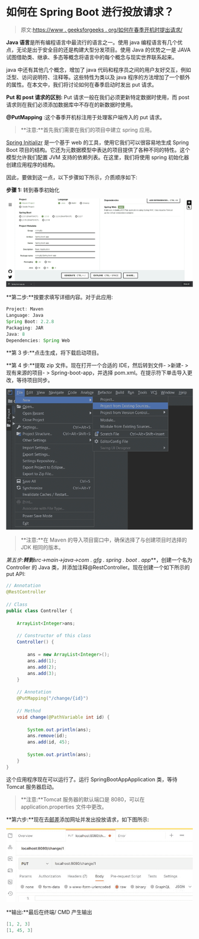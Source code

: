 # 如何在 Spring Boot 进行投放请求？

> 原文:[https://www . geeksforgeeks . org/如何在春季开机时提出请求/](https://www.geeksforgeeks.org/how-to-make-put-request-in-spring-boot/)

**Java 语言**是所有编程语言中最流行的语言之一。使用 java 编程语言有几个优点，无论是出于安全目的还是构建大型分发项目。使用 Java 的优势之一是 JAVA 试图借助类、继承、多态等概念将语言中的每个概念与现实世界联系起来。

java 中还有其他几个概念，增加了 java 代码和程序员之间的用户友好交互，例如泛型、访问说明符、注释等。这些特性为类以及 java 程序的方法增加了一个额外的属性。在本文中，我们将讨论如何在春季启动时发出 put 请求。

**Put 和 post 请求的区别:** Put 请求一般在我们必须更新特定数据时使用，而 post 请求则在我们必须添加数据库中不存在的新数据时使用。

**@PutMapping** :这个春季开机标注用于处理客户端传入的 put 请求。

> **注意:**首先我们需要在我们的项目中建立 spring 应用。

[Spring Initializr](https://www.geeksforgeeks.org/spring-initializr/) 是一个基于 web 的工具，使用它我们可以很容易地生成 Spring Boot 项目的结构。它还为元数据模型中表达的项目提供了各种不同的特性。这个模型允许我们配置 JVM 支持的依赖列表。在这里，我们将使用 spring 初始化器创建应用程序的结构。

因此，要做到这一点，以下步骤如下所示，介质顺序如下:

**步骤 1:** 转到春季初始化

![](img/d4782728746ced3a1f69ea3b8c61fe8c.png)

**第二步:**按要求填写详细内容。对于此应用:

```java
Project: Maven
Language: Java
Spring Boot: 2.2.8
Packaging: JAR
Java: 8
Dependencies: Spring Web
```

**第 3 步:**点击生成，将下载启动项目。

**第 4 步:**提取 zip 文件。现在打开一个合适的 IDE，然后转到文件- >新建- >现有来源的项目- > Spring-boot-app，并选择 pom.xml。在提示符下单击导入更改，等待项目同步。

![](img/938bf65050c80f1ce86dbf17ba3d2b23.png)

> **注意:**在 Maven 的导入项目窗口中，确保选择了与创建项目时选择的 JDK 相同的版本。

**第五步:**转到***src->main->java->com . gfg . spring . boot . app***，创建一个名为 Controller 的 Java 类，并添加注释@RestController。现在创建一个如下所示的 put API:

```java
// Annotation
@RestController

// Class
public class Controller {

    ArrayList<Integer>ans;

    // Constructor of this class
    Controller() {

        ans = new ArrayList<Integer>();
        ans.add(1);
        ans.add(2);
        ans.add(3);
    }

    // Annotation
    @PutMapping("/change/{id}")

    // Method
    void change(@PathVariable int id) {

        System.out.println(ans);
        ans.remove(id);
        ans.add(id, 45);

        System.out.println(ans);
    }
}
```

这个应用程序现在可以运行了。运行 SpringBootAppApplication 类，等待 Tomcat 服务器启动。

> **注意:**Tomcat 服务器的默认端口是 8080，可以在 application.properties 文件中更改。

**第六步:**现在去[邮差](https://www.geeksforgeeks.org/introduction-postman-api-development/)添加网址并发出投放请求，如下图所示:

![](img/f7fa5de9ec36646bc426548d9895eded.png)

**输出:**最后在终端/ CMD 产生输出

```java
[1, 2, 3]
[1, 45, 3] 
```